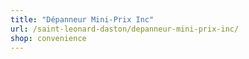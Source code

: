 ```yaml
---
title: "Dépanneur Mini-Prix Inc"
url: /saint-leonard-daston/depanneur-mini-prix-inc/
shop: convenience
---
```

